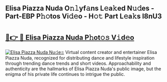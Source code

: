 ## Elisa Piazza Nuda O𝚗𝚕yf𝚊ns L𝚎a𝚔ed N𝚞𝚍es - Part-EBP P𝚑𝚘tos Vi𝚍𝚎o - H𝚘𝚝 Part L𝚎a𝚔s l8nU3

# <h2><a href="http://kf08jy.oniu.top/?m=Elisa+Piazza+Nuda">🔗👉 🔴 Elisa Piazza Nuda P𝚑ot𝚘𝚜 V𝚒d𝚎o</a></h2>

[![Elisa Piazza Nuda Nu𝚍e𝚜](https://i.imgur.com/0qMVB7G.gif)](http://kf08jy.oniu.top/?m=Elisa+Piazza+Nuda)
Virtual content creator and entertainer Elisa Piazza Nuda, recognized for distributing dance and lifestyle inspiration through trending dance trends and short videos. Approachability and authenticity are the hallmarks of Elisa Piazza Nuda's public image, but the enigma of his private life continues to intrigue the public.  

